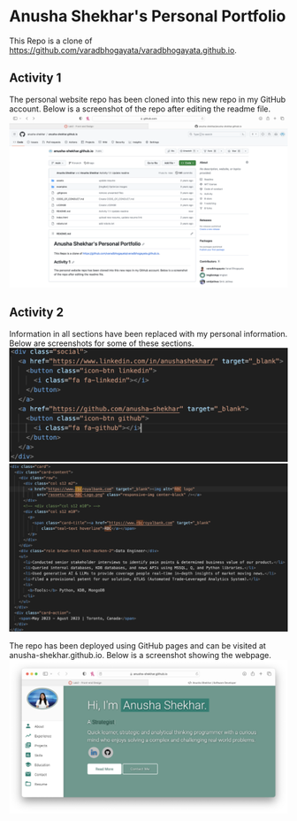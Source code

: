 # Anusha Shekhar's Personal Portfolio
This Repo is a clone of https://github.com/varadbhogayata/varadbhogayata.github.io.

## Activity 1
The personal website repo has been cloned into this new repo in my GitHub account. Below is a screenshot of the repo after editing the readme file.
![activity 1: cloned repo and edited readme](./readme_images/1_1_cloned.png)

## Activity 2
Information in all sections have been replaced with my personal information. Below are screenshots for some of these sections.
![activity 2.1: example of replaced section](./readme_images/2_1_example.png)
![activity 2.2: example of replaced section](./readme_images/2_2_example.png)

The repo has been deployed using GitHub pages and can be visited at anusha-shekhar.github.io. Below is a screenshot showing the webpage.
![activity 2.3: screenshot of webpage](./readme_images/2_3_website.png)